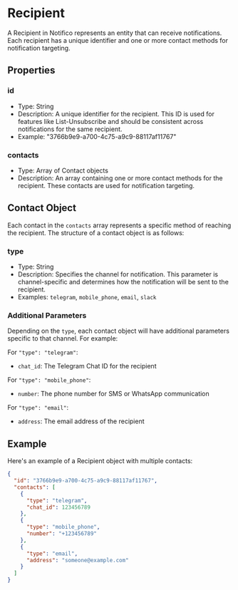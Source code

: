 # Recipient

A Recipient in Notifico represents an entity that can receive notifications. Each recipient has a unique identifier and one or more contact methods for notification targeting.

## Properties

### id
- Type: String
- Description: A unique identifier for the recipient. This ID is used for features like List-Unsubscribe and should be consistent across notifications for the same recipient.
- Example: "3766b9e9-a700-4c75-a9c9-88117af11767"

### contacts
- Type: Array of Contact objects
- Description: An array containing one or more contact methods for the recipient. These contacts are used for notification targeting.

## Contact Object

Each contact in the `contacts` array represents a specific method of reaching the recipient. The structure of a contact object is as follows:

### type
- Type: String
- Description: Specifies the channel for notification. This parameter is channel-specific and determines how the notification will be sent to the recipient.
- Examples: `telegram`, `mobile_phone`, `email`, `slack`

### Additional Parameters
Depending on the `type`, each contact object will have additional parameters specific to that channel. For example:

For `"type": "telegram"`:

  - `chat_id`: The Telegram Chat ID for the recipient

For `"type": "mobile_phone"`:

  - `number`: The phone number for SMS or WhatsApp communication

For `"type": "email"`:

  - `address`: The email address of the recipient

## Example

Here's an example of a Recipient object with multiple contacts:

```json
{
  "id": "3766b9e9-a700-4c75-a9c9-88117af11767",
  "contacts": [
    {
      "type": "telegram",
      "chat_id": 123456789
    },
    {
      "type": "mobile_phone",
      "number": "+123456789"
    },
    {
      "type": "email",
      "address": "someone@example.com"
    }
  ]
}
```
